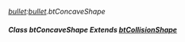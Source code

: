 _[bullet](../../modules/bullet/bullet-module.md):[bullet](../../modules/bullet/bullet-module.md).btConcaveShape_
##### Class btConcaveShape Extends [btCollisionShape](../../modules/bullet/bullet-btcollisionshape.md)
